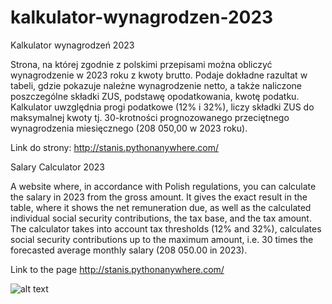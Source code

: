 # kalkulator-wynagrodzen-2023

Kalkulator wynagrodzeń 2023

Strona, na której zgodnie z polskimi przepisami można obliczyć wynagrodzenie w 2023 roku z kwoty brutto. Podaje dokładne razultat w tabeli, gdzie pokazuje należne wynagrodzenie netto, a także naliczone poszczególne składki ZUS, podstawę opodatkowania, kwotę podatku. Kalkulator uwzględnia progi podatkowe (12% i 32%), liczy składki ZUS do maksymalnej kwoty tj. 30-krotności prognozowanego przeciętnego wynagrodzenia miesięcznego (208 050,00 w 2023 roku).

Link do strony:
http://stanis.pythonanywhere.com/



Salary Calculator 2023

A website where, in accordance with Polish regulations, you can calculate the salary in 2023 from the gross amount. It gives the exact result in the table, where it shows the net remuneration due, as well as the calculated individual social security contributions, the tax base, and the tax amount. The calculator takes into account tax thresholds (12% and 32%), calculates social security contributions up to the maximum amount, i.e. 30 times the forecasted average monthly salary (208 050.00 in 2023).

Link to the page
http://stanis.pythonanywhere.com/


![alt text](https://github.com/sceli/kalkulator-wynagrodzen/blob/main/salary_calc_screen.png?raw=true)
